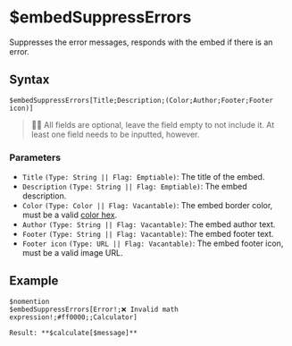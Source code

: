 # $embedSuppressErrors
Suppresses the error messages, responds with the embed if there is an error.

## Syntax
```
$embedSuppressErrors[Title;Description;(Color;Author;Footer;Footer icon)]
```

> 🧙‍♂️ All fields are optional, leave the field empty to not include it. At least one field needs to be inputted, however.

### Parameters
- `Title` `(Type: String || Flag: Emptiable)`: The title of the embed.
- `Description` `(Type: String || Flag: Emptiable)`: The embed description.
- `Color` `(Type: Color || Flag: Vacantable)`: The embed border color, must be a valid [color hex](https://htmlcolorcodes.com/color-picker).
- `Author` `(Type: String || Flag: Vacantable)`: The embed author text.
- `Footer` `(Type: String || Flag: Vacantable)`: The embed footer text.
- `Footer icon` `(Type: URL || Flag: Vacantable)`: The embed footer icon, must be a valid image URL.

## Example
```
$nomention
$embedSuppressErrors[Error!;❌ Invalid math expression!;#ff0000;;Calculator]

Result: **$calculate[$message]**
```
